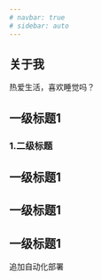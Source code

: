 ```yaml
---
# navbar: true
# sidebar: auto
---
```


## 关于我

热爱生活，喜欢睡觉吗？

## 一级标题1

### 1.二级标题
## 一级标题1
## 一级标题1
## 一级标题1

追加自动化部署
 